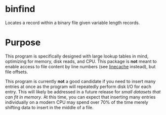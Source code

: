 binfind
=======

Locates a record within a binary file given variable length records.

# Purpose
This program is specifically designed with large lookup tables in mind, optimizing for memory, disk reads, and CPU. This
package is **not** meant to enable access to file content by line numbers 
(see [linecache](https://docs.python.org/3/library/linecache.html) instead), but file offsets.

This program is currently **not** a good candidate if you need to insert many entries at once as the program will 
repeatedly perform disk I/O for each entry. This will likely be addressed in a future release for _small datasets that 
can fit in memory_. At this time, you can expect that inserting many entries individually on a modern CPU may spend over
70% of the time merely shifting data to insert in the middle of a file.